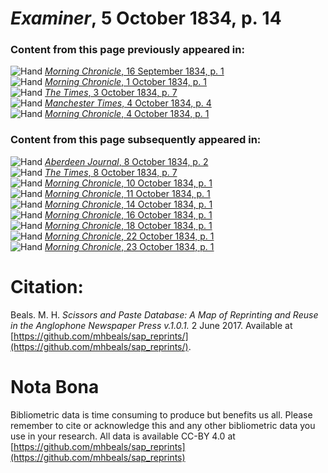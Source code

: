 # *Examiner*, 5 October 1834, p. 14  
  
### Content from this page previously appeared in:  
![Hand](http://scissorsandpaste.net/wp-content/uploads/2017/06/smallhandpointer.png) [*Morning Chronicle*, 16 September 1834, p. 1](https://mhbeals.github.io/sap_html/Morning-Chronicle/Morning-Chronicle-16-September-1834-p-1)  
![Hand](http://scissorsandpaste.net/wp-content/uploads/2017/06/smallhandpointer.png) [*Morning Chronicle*, 1 October 1834, p. 1](https://mhbeals.github.io/sap_html/Morning-Chronicle/Morning-Chronicle-1-October-1834-p-1)  
![Hand](http://scissorsandpaste.net/wp-content/uploads/2017/06/smallhandpointer.png) [*The Times*, 3 October 1834, p. 7](https://mhbeals.github.io/sap_html/The-Times/The-Times-3-October-1834-p-7)  
![Hand](http://scissorsandpaste.net/wp-content/uploads/2017/06/smallhandpointer.png) [*Manchester Times*, 4 October 1834, p. 4](https://mhbeals.github.io/sap_html/Manchester-Times/Manchester-Times-4-October-1834-p-4)  
![Hand](http://scissorsandpaste.net/wp-content/uploads/2017/06/smallhandpointer.png) [*Morning Chronicle*, 4 October 1834, p. 1](https://mhbeals.github.io/sap_html/Morning-Chronicle/Morning-Chronicle-4-October-1834-p-1)  
  
### Content from this page subsequently appeared in:  
![Hand](http://scissorsandpaste.net/wp-content/uploads/2017/06/smallhandpointer.png) [*Aberdeen Journal*, 8 October 1834, p. 2](https://mhbeals.github.io/sap_html/Aberdeen-Journal/Aberdeen-Journal-8-October-1834-p-2)  
![Hand](http://scissorsandpaste.net/wp-content/uploads/2017/06/smallhandpointer.png) [*The Times*, 8 October 1834, p. 7](https://mhbeals.github.io/sap_html/The-Times/The-Times-8-October-1834-p-7)  
![Hand](http://scissorsandpaste.net/wp-content/uploads/2017/06/smallhandpointer.png) [*Morning Chronicle*, 10 October 1834, p. 1](https://mhbeals.github.io/sap_html/Morning-Chronicle/Morning-Chronicle-10-October-1834-p-1)  
![Hand](http://scissorsandpaste.net/wp-content/uploads/2017/06/smallhandpointer.png) [*Morning Chronicle*, 11 October 1834, p. 1](https://mhbeals.github.io/sap_html/Morning-Chronicle/Morning-Chronicle-11-October-1834-p-1)  
![Hand](http://scissorsandpaste.net/wp-content/uploads/2017/06/smallhandpointer.png) [*Morning Chronicle*, 14 October 1834, p. 1](https://mhbeals.github.io/sap_html/Morning-Chronicle/Morning-Chronicle-14-October-1834-p-1)  
![Hand](http://scissorsandpaste.net/wp-content/uploads/2017/06/smallhandpointer.png) [*Morning Chronicle*, 16 October 1834, p. 1](https://mhbeals.github.io/sap_html/Morning-Chronicle/Morning-Chronicle-16-October-1834-p-1)  
![Hand](http://scissorsandpaste.net/wp-content/uploads/2017/06/smallhandpointer.png) [*Morning Chronicle*, 18 October 1834, p. 1](https://mhbeals.github.io/sap_html/Morning-Chronicle/Morning-Chronicle-18-October-1834-p-1)  
![Hand](http://scissorsandpaste.net/wp-content/uploads/2017/06/smallhandpointer.png) [*Morning Chronicle*, 22 October 1834, p. 1](https://mhbeals.github.io/sap_html/Morning-Chronicle/Morning-Chronicle-22-October-1834-p-1)  
![Hand](http://scissorsandpaste.net/wp-content/uploads/2017/06/smallhandpointer.png) [*Morning Chronicle*, 23 October 1834, p. 1](https://mhbeals.github.io/sap_html/Morning-Chronicle/Morning-Chronicle-23-October-1834-p-1)  


# Citation: 

Beals. M. H. *Scissors and Paste Database: A Map of Reprinting and Reuse in the Anglophone Newspaper Press v.1.0.1.* 2 June 2017. Available at [https://github.com/mhbeals/sap_reprints/](https://github.com/mhbeals/sap_reprints/). 

# Nota Bona

Bibliometric data is time consuming to produce but benefits us all. Please remember to cite or acknowledge this and any other bibliometric data you use in your research. All data is available CC-BY 4.0 at [https://github.com/mhbeals/sap_reprints](https://github.com/mhbeals/sap_reprints)